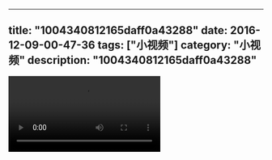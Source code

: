 
---
title: "1004340812165daff0a43288"
date: 2016-12-09-00-47-36
tags: ["小视频"]
category: "小视频"
description: "1004340812165daff0a43288"
---
<video src="http://ohtsqip0g.bkt.clouddn.com/1004340812165daff0a43288.mp4" controls="controls"></video>
